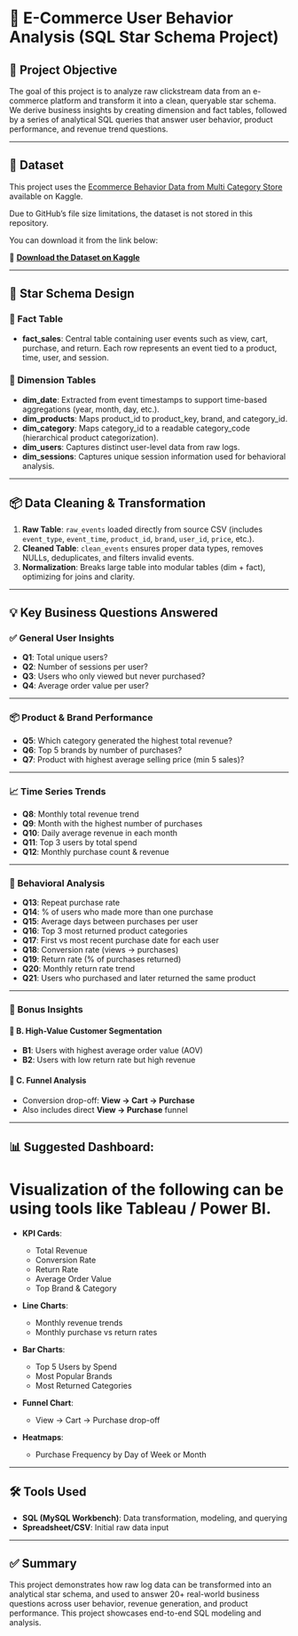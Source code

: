 # 🛒 E-Commerce User Behavior Analysis (SQL Star Schema Project)

## 📌 Project Objective

The goal of this project is to analyze raw clickstream data from an e-commerce platform and transform it into a clean, queryable star schema. We derive business insights by creating dimension and fact tables, followed by a series of analytical SQL queries that answer user behavior, product performance, and revenue trend questions.

---
## 📁 Dataset

This project uses the [Ecommerce Behavior Data from Multi Category Store](https://www.kaggle.com/datasets/mkechinov/ecommerce-behavior-data-from-multi-category-store/data) available on Kaggle.

Due to GitHub’s file size limitations, the dataset is not stored in this repository.

You can download it from the link below:

🔗 **[Download the Dataset on Kaggle](https://www.kaggle.com/datasets/mkechinov/ecommerce-behavior-data-from-multi-category-store/data)**


---

## 🧱 Star Schema Design

### 🧩 Fact Table

- **fact_sales**: Central table containing user events such as view, cart, purchase, and return. Each row represents an event tied to a product, time, user, and session.

### 🧩 Dimension Tables

- **dim_date**: Extracted from event timestamps to support time-based aggregations (year, month, day, etc.).
- **dim_products**: Maps product_id to product_key, brand, and category_id.
- **dim_category**: Maps category_id to a readable category_code (hierarchical product categorization).
- **dim_users**: Captures distinct user-level data from raw logs.
- **dim_sessions**: Captures unique session information used for behavioral analysis.

---

## 📦 Data Cleaning & Transformation

1. **Raw Table**: `raw_events` loaded directly from source CSV (includes `event_type`, `event_time`, `product_id`, `brand`, `user_id`, `price`, etc.).
2. **Cleaned Table**: `clean_events` ensures proper data types, removes NULLs, deduplicates, and filters invalid events.
3. **Normalization**: Breaks large table into modular tables (dim + fact), optimizing for joins and clarity.

---

## 💡 Key Business Questions Answered

### ✅ General User Insights

- **Q1**: Total unique users?
- **Q2**: Number of sessions per user?
- **Q3**: Users who only viewed but never purchased?
- **Q4**: Average order value per user?

---

### 📦 Product & Brand Performance

- **Q5**: Which category generated the highest total revenue?
- **Q6**: Top 5 brands by number of purchases?
- **Q7**: Product with highest average selling price (min 5 sales)?

---

### 📈 Time Series Trends

- **Q8**: Monthly total revenue trend
- **Q9**: Month with the highest number of purchases
- **Q10**: Daily average revenue in each month
- **Q11**: Top 3 users by total spend
- **Q12**: Monthly purchase count & revenue

---

### 🔁 Behavioral Analysis

- **Q13**: Repeat purchase rate
- **Q14**: % of users who made more than one purchase
- **Q15**: Average days between purchases per user
- **Q16**: Top 3 most returned product categories
- **Q17**: First vs most recent purchase date for each user
- **Q18**: Conversion rate (views → purchases)
- **Q19**: Return rate (% of purchases returned)
- **Q20**: Monthly return rate trend
- **Q21**: Users who purchased and later returned the same product

---

### 💎 Bonus Insights

#### 🔸 B. High-Value Customer Segmentation
- **B1**: Users with highest average order value (AOV)
- **B2**: Users with low return rate but high revenue

#### 🔸 C. Funnel Analysis
- Conversion drop-off: **View → Cart → Purchase**
- Also includes direct **View → Purchase** funnel

---

## 📊 Suggested Dashboard:
#  Visualization of the following can be using tools like Tableau / Power BI.

- **KPI Cards**:
  - Total Revenue
  - Conversion Rate
  - Return Rate
  - Average Order Value
  - Top Brand & Category

- **Line Charts**:
  - Monthly revenue trends
  - Monthly purchase vs return rates

- **Bar Charts**:
  - Top 5 Users by Spend
  - Most Popular Brands
  - Most Returned Categories

- **Funnel Chart**:
  - View → Cart → Purchase drop-off

- **Heatmaps**:
  - Purchase Frequency by Day of Week or Month

---

## 🛠 Tools Used

- **SQL (MySQL Workbench)**: Data transformation, modeling, and querying
- **Spreadsheet/CSV**: Initial raw data input

---

## ✅ Summary

This project demonstrates how raw log data can be transformed into an analytical star schema, and used to answer 20+ real-world business questions across user behavior, revenue generation, and product performance. This project showcases end-to-end SQL modeling and analysis.
